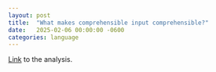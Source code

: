 ```yaml
---
layout: post
title:  "What makes comprehensible input comprehensible?"
date:   2025-02-06 00:00:00 -0600
categories: language
---
```


[Link](https://cij-analysis.streamlit.app/) to the analysis.